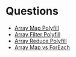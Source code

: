 # Questions

- [Array Map Polyfill](./Questions/01-Map-Polyfill.js)
- [Array Filter Polyfill](./Questions/02-Filter-Polyfill.js)
- [Array Reduce Polyfill](./Questions/03-Reduce-Polyfill.js)
- [Array Map vs ForEach ](./Questions/04-Map-vs-ForEach.js)

